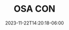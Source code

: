 ---
title: "OSA CON"
date: 2023-11-22T14:20:18-06:00
description: The Open Source Analytics Conference (OSA CON) is the go-to conference for all things open-source analytics. Learn, share, connect, and explore the latest in data ingestion, orchestration, databases, infrastructure, governance, visualization, and AI.
image: "/images/logos/OSACon.png"
website: "https://osacon.io/"
twitter: ""
slack: "https://join.slack.com/t/altinitydbworkspace/shared_invite/zt-27iacq8w6-UzPy0OEys3F4PInnuENmgg"
youtube: ""
proposal_link:
---